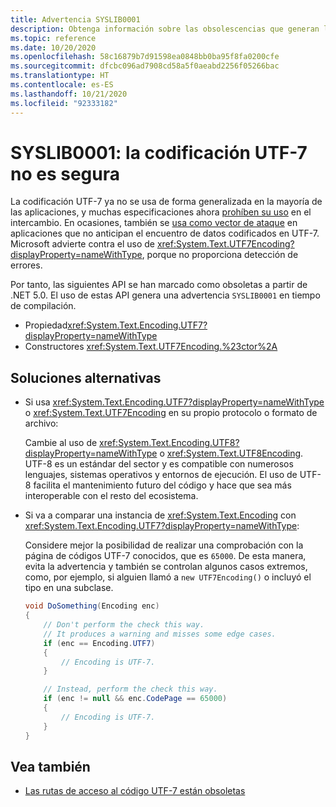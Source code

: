 ```yaml
---
title: Advertencia SYSLIB0001
description: Obtenga información sobre las obsolescencias que generan la advertencia en tiempo de compilación SYSLIB0001.
ms.topic: reference
ms.date: 10/20/2020
ms.openlocfilehash: 58c16879b7d91598ea0848bb0ba95f8fa0200cfe
ms.sourcegitcommit: dfcbc096ad7908cd58a5f0aeabd2256f05266bac
ms.translationtype: HT
ms.contentlocale: es-ES
ms.lasthandoff: 10/21/2020
ms.locfileid: "92333182"
---
```

# <a name="syslib0001-the-utf-7-encoding-is-insecure"></a>SYSLIB0001: la codificación UTF-7 no es segura

La codificación UTF-7 ya no se usa de forma generalizada en la mayoría de las aplicaciones, y muchas especificaciones ahora [prohíben su uso](https://security.stackexchange.com/a/68609/3573) en el intercambio. En ocasiones, también se [usa como vector de ataque](https://cve.mitre.org/cgi-bin/cvekey.cgi?keyword=utf-7) en aplicaciones que no anticipan el encuentro de datos codificados en UTF-7. Microsoft advierte contra el uso de <xref:System.Text.UTF7Encoding?displayProperty=nameWithType>, porque no proporciona detección de errores.

Por tanto, las siguientes API se han marcado como obsoletas a partir de .NET 5.0. El uso de estas API genera una advertencia `SYSLIB0001` en tiempo de compilación.

- Propiedad<xref:System.Text.Encoding.UTF7?displayProperty=nameWithType>
- Constructores <xref:System.Text.UTF7Encoding.%23ctor%2A>

## <a name="workarounds"></a>Soluciones alternativas

- Si usa <xref:System.Text.Encoding.UTF7?displayProperty=nameWithType> o <xref:System.Text.UTF7Encoding> en su propio protocolo o formato de archivo:

  Cambie al uso de <xref:System.Text.Encoding.UTF8?displayProperty=nameWithType> o <xref:System.Text.UTF8Encoding>. UTF-8 es un estándar del sector y es compatible con numerosos lenguajes, sistemas operativos y entornos de ejecución. El uso de UTF-8 facilita el mantenimiento futuro del código y hace que sea más interoperable con el resto del ecosistema.

- Si va a comparar una instancia de <xref:System.Text.Encoding> con <xref:System.Text.Encoding.UTF7?displayProperty=nameWithType>:

  Considere mejor la posibilidad de realizar una comprobación con la página de códigos UTF-7 conocidos, que es `65000`. De esta manera, evita la advertencia y también se controlan algunos casos extremos, como, por ejemplo, si alguien llamó a `new UTF7Encoding()` o incluyó el tipo en una subclase.

  ```csharp
  void DoSomething(Encoding enc)
  {
      // Don't perform the check this way.
      // It produces a warning and misses some edge cases.
      if (enc == Encoding.UTF7)
      {
          // Encoding is UTF-7.
      }

      // Instead, perform the check this way.
      if (enc != null && enc.CodePage == 65000)
      {
          // Encoding is UTF-7.
      }
  }
  ```

## <a name="see-also"></a>Vea también

- [Las rutas de acceso al código UTF-7 están obsoletas](3.1-5.0.md#utf-7-code-paths-are-obsolete)
